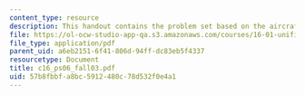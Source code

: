 ```yaml
---
content_type: resource
description: This handout contains the problem set based on the aircraft problem.
file: https://ol-ocw-studio-app-qa.s3.amazonaws.com/courses/16-01-unified-engineering-i-ii-iii-iv-fall-2005-spring-2006/57b8fbbfa8bc5912480c78d532f0e4a1_c16_ps06_fall03.pdf
file_type: application/pdf
parent_uid: a6eb2151-6f41-806d-94ff-dc83eb5f4337
resourcetype: Document
title: c16_ps06_fall03.pdf
uid: 57b8fbbf-a8bc-5912-480c-78d532f0e4a1
---
```

